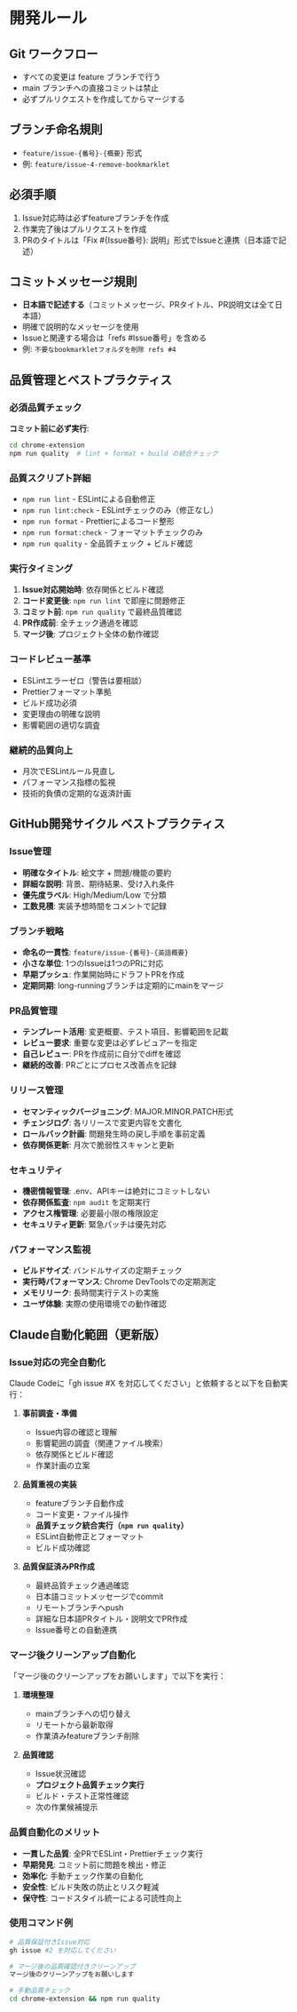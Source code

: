 # 開発ルール

## Git ワークフロー
- すべての変更は feature ブランチで行う
- main ブランチへの直接コミットは禁止
- 必ずプルリクエストを作成してからマージする

## ブランチ命名規則
- `feature/issue-{番号}-{概要}` 形式
- 例: `feature/issue-4-remove-bookmarklet`

## 必須手順
1. Issue対応時は必ずfeatureブランチを作成
2. 作業完了後はプルリクエストを作成
3. PRのタイトルは「Fix #{Issue番号}: 説明」形式でIssueと連携（日本語で記述）

## コミットメッセージ規則
- **日本語で記述する**（コミットメッセージ、PRタイトル、PR説明文は全て日本語）
- 明確で説明的なメッセージを使用
- Issueと関連する場合は「refs #Issue番号」を含める
- 例: `不要なbookmarkletフォルダを削除 refs #4`

## 品質管理とベストプラクティス

### 必須品質チェック
**コミット前に必ず実行**:
```bash
cd chrome-extension
npm run quality  # lint + format + build の統合チェック
```

### 品質スクリプト詳細
- `npm run lint` - ESLintによる自動修正
- `npm run lint:check` - ESLintチェックのみ（修正なし）
- `npm run format` - Prettierによるコード整形
- `npm run format:check` - フォーマットチェックのみ
- `npm run quality` - 全品質チェック + ビルド確認

### 実行タイミング
1. **Issue対応開始時**: 依存関係とビルド確認
2. **コード変更後**: `npm run lint` で即座に問題修正
3. **コミット前**: `npm run quality` で最終品質確認
4. **PR作成前**: 全チェック通過を確認
5. **マージ後**: プロジェクト全体の動作確認

### コードレビュー基準
- ESLintエラーゼロ（警告は要相談）
- Prettierフォーマット準拠
- ビルド成功必須
- 変更理由の明確な説明
- 影響範囲の適切な調査

### 継続的品質向上
- 月次でESLintルール見直し
- パフォーマンス指標の監視
- 技術的負債の定期的な返済計画

## GitHub開発サイクル ベストプラクティス

### Issue管理
- **明確なタイトル**: 絵文字 + 問題/機能の要約
- **詳細な説明**: 背景、期待結果、受け入れ条件
- **優先度ラベル**: High/Medium/Low で分類
- **工数見積**: 実装予想時間をコメントで記録

### ブランチ戦略
- **命名の一貫性**: `feature/issue-{番号}-{英語概要}`
- **小さな単位**: 1つのIssueは1つのPRに対応
- **早期プッシュ**: 作業開始時にドラフトPRを作成
- **定期同期**: long-runningブランチは定期的にmainをマージ

### PR品質管理
- **テンプレート活用**: 変更概要、テスト項目、影響範囲を記載
- **レビュー要求**: 重要な変更は必ずレビュアーを指定
- **自己レビュー**: PRを作成前に自分でdiffを確認
- **継続的改善**: PRごとにプロセス改善点を記録

### リリース管理
- **セマンティックバージョニング**: MAJOR.MINOR.PATCH形式
- **チェンジログ**: 各リリースで変更内容を文書化
- **ロールバック計画**: 問題発生時の戻し手順を事前定義
- **依存関係更新**: 月次で脆弱性スキャンと更新

### セキュリティ
- **機密情報管理**: .env、APIキーは絶対にコミットしない
- **依存関係監査**: `npm audit` を定期実行
- **アクセス権管理**: 必要最小限の権限設定
- **セキュリティ更新**: 緊急パッチは優先対応

### パフォーマンス監視
- **ビルドサイズ**: バンドルサイズの定期チェック
- **実行時パフォーマンス**: Chrome DevToolsでの定期測定
- **メモリリーク**: 長時間実行テストの実施
- **ユーザ体験**: 実際の使用環境での動作確認

## Claude自動化範囲（更新版）

### Issue対応の完全自動化
Claude Codeに「gh issue #X を対応してください」と依頼すると以下を自動実行：

1. **事前調査・準備**
   - Issue内容の確認と理解
   - 影響範囲の調査（関連ファイル検索）
   - 依存関係とビルド確認
   - 作業計画の立案

2. **品質重視の実装**
   - featureブランチ自動作成
   - コード変更・ファイル操作
   - **品質チェック統合実行（`npm run quality`）**
   - ESLint自動修正とフォーマット
   - ビルド成功確認

3. **品質保証済みPR作成**
   - 最終品質チェック通過確認
   - 日本語コミットメッセージでcommit
   - リモートブランチへpush
   - 詳細な日本語PRタイトル・説明文でPR作成
   - Issue番号との自動連携

### マージ後クリーンアップ自動化
「マージ後のクリーンアップをお願いします」で以下を実行：

1. **環境整理**
   - mainブランチへの切り替え
   - リモートから最新取得
   - 作業済みfeatureブランチ削除

2. **品質確認**
   - Issue状況確認
   - **プロジェクト品質チェック実行**
   - ビルド・テスト正常性確認
   - 次の作業候補提示

### 品質自動化のメリット
- **一貫した品質**: 全PRでESLint・Prettierチェック実行
- **早期発見**: コミット前に問題を検出・修正
- **効率化**: 手動チェック作業の自動化
- **安全性**: ビルド失敗の防止とリスク軽減
- **保守性**: コードスタイル統一による可読性向上

### 使用コマンド例
```bash
# 品質保証付きIssue対応
gh issue #2 を対応してください

# マージ後の品質確認付きクリーンアップ  
マージ後のクリーンアップをお願いします

# 手動品質チェック
cd chrome-extension && npm run quality
```